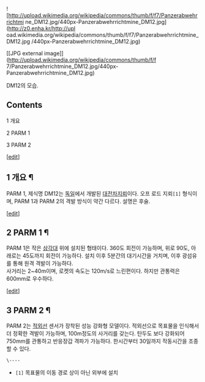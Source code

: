 ![http://upload.wikimedia.org/wikipedia/commons/thumb/f/f7/Panzerabwehrrichtmi
ne_DM12.jpg/440px-Panzerabwehrrichtmine_DM12.jpg](http://z0.enha.kr/http://upl
oad.wikimedia.org/wikipedia/commons/thumb/f/f7/Panzerabwehrrichtmine_DM12.jpg
/440px-Panzerabwehrrichtmine_DM12.jpg)

[[JPG external image]](http://upload.wikimedia.org/wikipedia/commons/thumb/f/f
7/Panzerabwehrrichtmine_DM12.jpg/440px-Panzerabwehrrichtmine_DM12.jpg)

  
DM12의 모습.

## Contents

    

1 개요

2 PARM 1

3 PARM 2

[[edit](http://rigvedawiki.net/r1/wiki.php/PARM%201?action=edit&section=1)]

## 1 개요 ¶

PARM 1, 제식명 DM12는 [독일](%EB%8F%85%EC%9D%BC.md)에서 개발된
[대전차지뢰](%EB%8C%80%EC%A0%84%EC%B0%A8%EC%A7%80%EB%A2%B0.md)이다. 오프 로드 지뢰`[1]`
형식이며, PARM 1과 PARM 2의 격발 방식이 약간 다르다. 설명은 후술.

[[edit](http://rigvedawiki.net/r1/wiki.php/PARM%201?action=edit&section=2)]

## 2 PARM 1 ¶

PARM 1은 작은 [삼각대](%EC%82%BC%EA%B0%81%EB%8C%80.md) 위에 설치된 형태이다. 360도 회전이
가능하며, 위로 90도, 아래로는 45도까지 회전이 가능하다. 설치 이후 5분간의 대기시간을 거치며, 이후 광섬유를 통해 원격 격발이
가능하다.  
사거리는 2~40m이며, 로켓의 속도는 120m/s로 느린편이다. 하지만 관통력은 600mm로 우수하다.

[[edit](http://rigvedawiki.net/r1/wiki.php/PARM%201?action=edit&section=3)]

## 3 PARM 2 ¶

PARM 2는 [적외선](%EC%A0%81%EC%99%B8%EC%84%A0.md) 센서가 장착된 성능 강화형 모델이다. 적외선으로
목표물을 인식해서 더 정확한 격발이 가능하며, 100m정도의 사거리를 갖는다. 탄두도 보다 강화되어 750mm를 관통하고 반응장갑 격파가
가능하다. 한시간부터 30일까지 작동시간을 조종할 수 있다.

`\----`

  * `[1]` 목표물의 이동 경로 상이 아닌 외부에 설치


